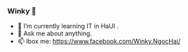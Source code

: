 ### Winky 👋

- 🌱 I’m currently learning IT in HaUI .
- 💬 Ask me about anything.
- 📫 Ibox me: https://www.facebook.com/Winky.NgocHai/
